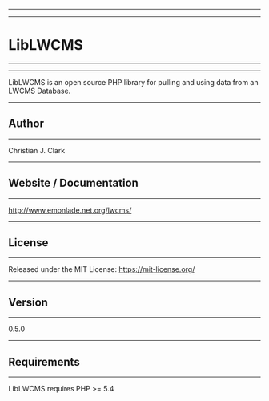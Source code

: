 -----------------------------------------------------------------------------------------------------------
-----------------------------------------------------------------------------------------------------------
# LibLWCMS
-----------------------------------------------------------------------------------------------------------
-----------------------------------------------------------------------------------------------------------
LibLWCMS is an open source PHP library for pulling and using data from an LWCMS Database.

-----------------------------------------------------------------------------------------------------------
## Author
-----------------------------------------------------------------------------------------------------------
Christian J. Clark

-----------------------------------------------------------------------------------------------------------
## Website / Documentation
-----------------------------------------------------------------------------------------------------------
http://www.emonlade.net.org/lwcms/

-----------------------------------------------------------------------------------------------------------
## License
-----------------------------------------------------------------------------------------------------------
Released under the MIT License: https://mit-license.org/

-----------------------------------------------------------------------------------------------------------
## Version
-----------------------------------------------------------------------------------------------------------
0.5.0

-----------------------------------------------------------------------------------------------------------
## Requirements
-----------------------------------------------------------------------------------------------------------
LibLWCMS requires PHP >= 5.4

